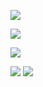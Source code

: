 ![](https://file.garden/Zlc_rlwZaj3gLlZ-/978e15e982edf4394eb386c779a3b1d5.gif)

![](https://file.garden/Zlc_rlwZaj3gLlZ-/Untitled62_20240604120420.png)

![](https://file.garden/Zlc_rlwZaj3gLlZ-/Untitled63_20240604122822.png)

[![](https://file.garden/Zlc_rlwZaj3gLlZ-/Screenshot_20240604-124856_Pinterest.jpg)](https://pin.it/2ktPJWnnM)
![](https://file.garden/Zlc_rlwZaj3gLlZ-/2bd565775815d9dcfba03844d91cb431.jpg)
